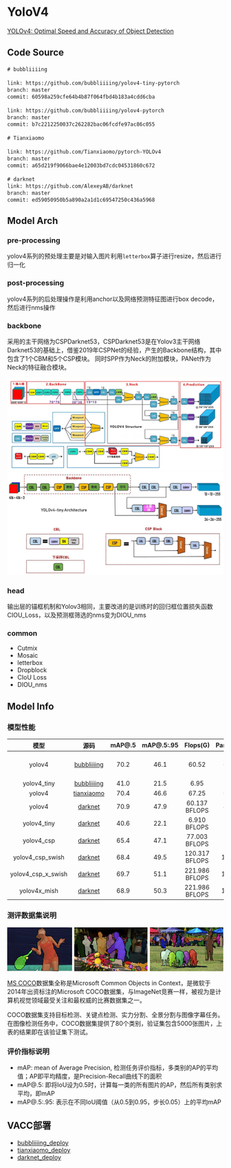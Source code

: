 
# YoloV4

[YOLOv4: Optimal Speed and Accuracy of Object Detection](https://arxiv.org/abs/2004.10934)

## Code Source
```
# bubbliiiing

link: https://github.com/bubbliiiing/yolov4-tiny-pytorch
branch: master
commit: 60598a259cfe64b4b87f064fbd4b183a4cdd6cba

link: https://github.com/bubbliiiing/yolov4-pytorch
branch: master
commit: b7c2212250037c262282bac06fcdfe97ac86c055

# Tianxiaomo

link: https://github.com/Tianxiaomo/pytorch-YOLOv4
branch: master
commit: a65d219f9066bae4e12003bd7cdc04531860c672

# darknet
link: https://github.com/AlexeyAB/darknet
branch: master
commit: ed59050950b5a890a2a1d1c69547250c436a5968
```

## Model Arch

### pre-processing

yolov4系列的预处理主要是对输入图片利用`letterbox`算子进行resize，然后进行归一化

### post-processing

yolov4系列的后处理操作是利用anchor以及网络预测特征图进行box decode，然后进行nms操作

### backbone

采用的主干网络为CSPDarknet53，CSPDarknet53是在Yolov3主干网络Darknet53的基础上，借鉴2019年CSPNet的经验，产生的Backbone结构，其中包含了1个CBM和5个CSP模块。
同时SPP作为Neck的附加模块，PANet作为Neck的特征融合模块。

![](../../images/yolov4/yolov4.png)
![](../../images/yolov4/yolov4_tiny.jpg)

### head

输出层的锚框机制和Yolov3相同，主要改进的是训练时的回归框位置损失函数CIOU_Loss，以及预测框筛选的nms变为DIOU_nms

### common

- Cutmix
- Mosaic
- letterbox
- Dropblock
- CIoU Loss
- DIOU_nms

## Model Info

### 模型性能

| 模型  | 源码 | mAP@.5 | mAP@.5:.95 | Flops(G) | Params(M) | Shapes | Notes |
| :---: | :--: | :--: | :--: | :---: | :----: | :--------: |:--------: |
| yolov4 |[bubbliiiing](https://github.com/bubbliiiing/yolov4-pytorch)|   70.2   |   46.1   |   60.52    |    64.36    |      416    | confidence=0.001, nms_iou=0.65(仓库作者设置)|
| yolov4_tiny |[bubbliiiing](https://github.com/bubbliiiing/yolov4-tiny-pytorch)|   41.0   |   21.5   |   6.95    |    6.05   |        416    | 下同|
| yolov4 |[tianxiaomo](https://github.com/Tianxiaomo/pytorch-YOLOv4)|   70.4   |   46.6   |   67.25    |    64.36   |        416    ||
| yolov4 |[darknet](https://github.com/AlexeyAB/darknet)|   70.9   |   47.9   |   60.137 BFLOPS    |    49.84    |      416    | |
| yolov4_tiny |[darknet](https://github.com/AlexeyAB/darknet)|   40.6   |   22.1   |   6.910 BFLOPS    |    24.92    |      416    | |
| yolov4_csp |[darknet](https://github.com/AlexeyAB/darknet)|   65.4   |   47.1   |   77.003 BFLOPS    |    75.50    |      512    | |
| yolov4_csp_swish |[darknet](https://github.com/AlexeyAB/darknet)|   68.4   |   49.5   |   120.317 BFLOPS    |    117.96    |      640    | |
| yolov4_csp_x_swish |[darknet](https://github.com/AlexeyAB/darknet)|   69.7   |   51.1   |   221.986 BFLOPS    |    147.46    |      640    | |
| yolov4x_mish |[darknet](https://github.com/AlexeyAB/darknet)|   68.9   |   50.3   |   221.986 BFLOPS    |    147.46    |      640    | |

### 测评数据集说明

![](../../images/dataset/coco.png)

[MS COCO](https://cocodataset.org/#download)数据集全称是Microsoft Common Objects in Context，是微软于2014年出资标注的Microsoft COCO数据集，与ImageNet竞赛一样，被视为是计算机视觉领域最受关注和最权威的比赛数据集之一。 

COCO数据集支持目标检测、关键点检测、实力分割、全景分割与图像字幕任务。在图像检测任务中，COCO数据集提供了80个类别，验证集包含5000张图片，上表的结果即在该验证集下测试。

### 评价指标说明

- mAP: mean of Average Precision, 检测任务评价指标，多类别的AP的平均值；AP即平均精度，是Precision-Recall曲线下的面积
- mAP@.5: 即将IoU设为0.5时，计算每一类的所有图片的AP，然后所有类别求平均，即mAP
- mAP@.5:.95: 表示在不同IoU阈值（从0.5到0.95，步长0.05）上的平均mAP

## VACC部署
- [bubbliiiing_deploy](./source_code/bubbliiiing_deploy.md)
- [tianxiaomo_deploy](./source_code/tianxiaomo_deploy.md)
- [darknet_deploy](./source_code/darknet_deploy.md)